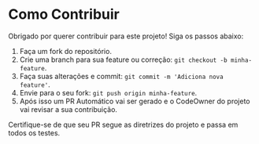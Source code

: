 # Como Contribuir

Obrigado por querer contribuir para este projeto! Siga os passos abaixo:

1. Faça um fork do repositório.
2. Crie uma branch para sua feature ou correção: `git checkout -b minha-feature`.
3. Faça suas alterações e commit: `git commit -m 'Adiciona nova feature'`.
4. Envie para o seu fork: `git push origin minha-feature`.
5. Após isso um PR Automático vai ser gerado e o CodeOwner do projeto vai revisar a sua contribuição.

Certifique-se de que seu PR segue as diretrizes do projeto e passa em todos os testes.